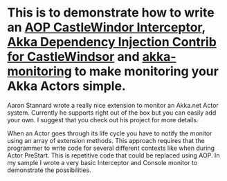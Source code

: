# This is to demonstrate how to write an [AOP CastleWindor Interceptor](http://docs.castleproject.org/Windsor.Introduction-to-AOP-With-Castle.ashx), [Akka Dependency Injection Contrib for CastleWindsor](https://github.com/akkadotnet/akka.net/tree/dev/src/contrib/dependencyInjection/Akka.DI.CastleWindsor) and [akka-monitoring](https://github.com/Aaronontheweb/akka-monitoring) to make monitoring your Akka Actors simple.   #

Aaron Stannard wrote a really nice extension to monitor an Akka.net Actor system. Currently he supports  right out of the box but you can easily add your own. I suggest that you check out his project for more details. 

When an Actor goes through its life cycle you have to notify the monitor using an array of extension methods. This approach requires that the programmer to write code for several different contexts like when during Actor PreStart. This is repetitive code that could be replaced using AOP. In my sample I wrote a very basic Interceptor and Console monitor to demonstrate the possibilities.